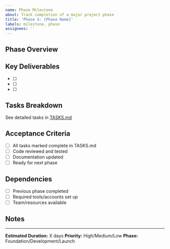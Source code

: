 ```yaml
---
name: Phase Milestone
about: Track completion of a major project phase
title: 'Phase X: [Phase Name]'
labels: milestone, phase
assignees: ''
---
```


## Phase Overview
<!-- Brief description of this phase -->

## Key Deliverables
<!-- List main outputs/deliverables for this phase -->
- [ ] 
- [ ] 
- [ ] 

## Tasks Breakdown
<!-- Link to specific tasks in TASKS.md -->
See detailed tasks in [TASKS.md](../TASKS.md#phase-x)

## Acceptance Criteria
<!-- What needs to be done to consider this phase complete -->
- [ ] All tasks marked complete in TASKS.md
- [ ] Code reviewed and tested
- [ ] Documentation updated
- [ ] Ready for next phase

## Dependencies
<!-- What needs to be completed before starting this phase -->
- [ ] Previous phase completed
- [ ] Required tools/accounts set up
- [ ] Team/resources available

## Notes
<!-- Any additional context, decisions, or blockers -->

---
**Estimated Duration:** X days
**Priority:** High/Medium/Low
**Phase:** Foundation/Development/Launch